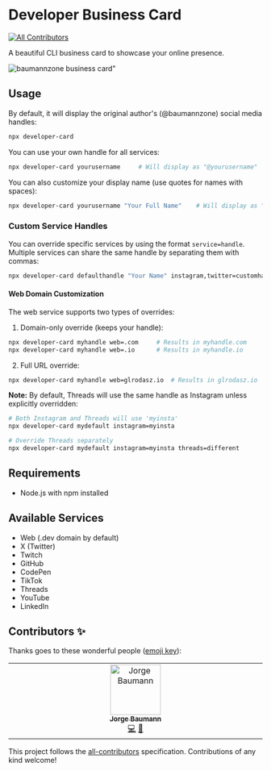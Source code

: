 # Developer Business Card
<!-- ALL-CONTRIBUTORS-BADGE:START - Do not remove or modify this section -->
[![All Contributors](https://img.shields.io/badge/all_contributors-1-orange.svg?style=flat-square)](#contributors-)
<!-- ALL-CONTRIBUTORS-BADGE:END -->

A beautiful CLI business card to showcase your online presence.

![baumannzone business card"](./main.png)

## Usage

By default, it will display the original author's (@baumannzone) social media handles:
```bash
npx developer-card
```

You can use your own handle for all services:
```bash
npx developer-card yourusername     # Will display as "@yourusername"
```

You can also customize your display name (use quotes for names with spaces):
```bash
npx developer-card yourusername "Your Full Name"    # Will display as "Your Full Name"
```

### Custom Service Handles

You can override specific services by using the format `service=handle`. Multiple services can share the same handle by separating them with commas:

```bash
npx developer-card defaulthandle "Your Name" instagram,twitter=customhandle github=otherhandle
```

#### Web Domain Customization
The web service supports two types of overrides:

1. Domain-only override (keeps your handle):
```bash
npx developer-card myhandle web=.com     # Results in myhandle.com
npx developer-card myhandle web=.io      # Results in myhandle.io
```

2. Full URL override:
```bash
npx developer-card myhandle web=glrodasz.io  # Results in glrodasz.io
```

**Note:** By default, Threads will use the same handle as Instagram unless explicitly overridden:
```bash
# Both Instagram and Threads will use 'myinsta'
npx developer-card mydefault instagram=myinsta

# Override Threads separately
npx developer-card mydefault instagram=myinsta threads=different
```

## Requirements
- Node.js with npm installed

## Available Services
- Web (.dev domain by default)
- X (Twitter)
- Twitch
- GitHub
- CodePen
- TikTok
- Threads
- YouTube
- LinkedIn

## Contributors ✨

Thanks goes to these wonderful people ([emoji key](https://allcontributors.org/docs/en/emoji-key)):

<!-- ALL-CONTRIBUTORS-LIST:START - Do not remove or modify this section -->
<!-- prettier-ignore-start -->
<!-- markdownlint-disable -->
<table>
  <tbody>
    <tr>
      <td align="center" valign="top" width="14.28%"><a href="https://baumannzone.dev"><img src="https://avatars.githubusercontent.com/u/5422102?v=4?s=100" width="100px;" alt="Jorge Baumann"/><br /><sub><b>Jorge Baumann</b></sub></a><br /><a href="https://github.com/baumannzone/developer-card/commits?author=baumannzone" title="Code">💻</a> <a href="#design-baumannzone" title="Design">🎨</a></td>
    </tr>
  </tbody>
</table>

<!-- markdownlint-restore -->
<!-- prettier-ignore-end -->

<!-- ALL-CONTRIBUTORS-LIST:END -->

This project follows the [all-contributors](https://github.com/all-contributors/all-contributors) specification. Contributions of any kind welcome!